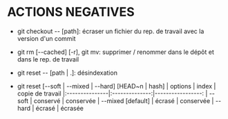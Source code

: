 # ACTIONS NEGATIVES

* git checkout -- [path]: écraser un fichier du rep. de travail avec la version d'un commit
* git rm [--cached] [-r], git mv: supprimer / renommer dans le dépôt et dans le rep. de travail
* git reset -- [path | .]: désindexation

* git reset [--soft | --mixed | --hard] [HEAD~n | hash]
  | options       | index        | copie de travail
  |:---------------|:--------------:|-----------------:
  | --soft        | conservé     | conservée
  | --mixed [default] | écrasé   | conservée
  | --hard        | écrasé       | écrasée